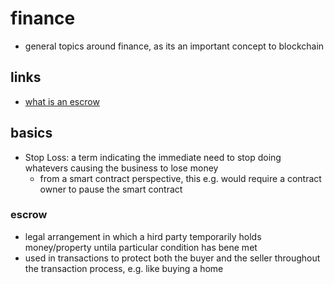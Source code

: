 # finance

- general topics around finance, as its an important concept to blockchain

## links

- [what is an escrow](https://www.rocketmortgage.com/learn/what-is-escrow)

## basics

- Stop Loss: a term indicating the immediate need to stop doing whatevers causing the business to lose money
  - from a smart contract perspective, this e.g. would require a contract owner to pause the smart contract

### escrow

- legal arrangement in which a hird party temporarily holds money/property untila particular condition has bene met
- used in transactions to protect both the buyer and the seller throughout the transaction process, e.g. like buying a home
